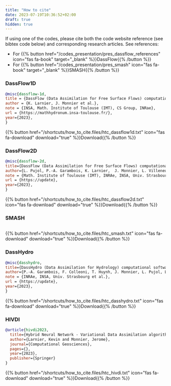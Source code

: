 ```yaml
---
title: "How to cite"
date: 2023-07-19T10:36:52+02:00
draft: true
hidden: true
---
```


If using one of the codes, please cite both the code website reference (see bibtex code below) and corresponding research articles. See references:
- For {{% button href="/codes_presentation/pres_dassflow_references" icon="fas fa-book" target="_blank" %}}DassFlow{{% /button %}}
- For {{% button href="/codes_presentation/pres_smash" icon="fas fa-book" target="_blank" %}}SMASH{{% /button %}}

### DassFlow1D
```bibtex
@misc{dassflow-1d,
title = {DassFlow (Data Assimilation for Free Surface Flows) computational software},
author = {K. Larnier, J. Monnier et al.},
note = {INSA, Math. Institute of Toulouse (IMT), CS Group, INRae},
url = {https://mathhydronum.insa-toulouse.fr/},
year={2023},
}
```
{{% button href="/shortcuts/how_to_cite.files/htc_dassflow1d.txt" icon="fas fa-download" download="true" %}}Download{{% /button %}}
### DassFlow2D
```bibtex
@misc{dassflow-2d,
title={DassFlow (Data Assimilation for Free Surface Flows) computational software},
author={L. Pujol, P.-A. Garambois, K. Larnier,  J. Monnier, L. Villeneuve et al.},
note = {Math. Institute of Toulouse (IMT), INRAe, INSA, Univ. Strasbourg},
url = {https://update},
year={2023},
} 
```
{{% button href="/shortcuts/how_to_cite.files/htc_dassflow2d.txt" icon="fas fa-download" download="true" %}}Download{{% /button %}}
### SMASH
```bibtex

```
{{% button href="/shortcuts/how_to_cite.files/htc_smash.txt" icon="fas fa-download" download="true" %}}Download{{% /button %}}
### DassHydro
```bibtex
@misc{dasshydro,
title={DassHydro (Data Assimilation for Hydrology) computational software},
author={P.-A. Garambois, F. Colleoni, T. Huynh, J. Monnier, L. Pujol, L. Villeneuve et al.},
note = {INRAe, INSA, Univ. Strasbourg et al.},
url = {https://update},
year={2023},
} 
```
{{% button href="/shortcuts/how_to_cite.files/htc_dasshydro.txt" icon="fas fa-download" download="true" %}}Download{{% /button %}}
### HIVDI
```bibtex
@article{hivdi2023,
  title={Hybrid Neural Network - Variational Data Assimilation algorithm to infer river discharges from SWOT-like data},
  author={Larnier, Kevin and Monnier, Jerome},
  journal={Computational Geosciences},
  pages={},
  year={2023},
  publisher={Springer}
}
```
{{% button href="/shortcuts/how_to_cite.files/htc_hivdi.txt" icon="fas fa-download" download="true" %}}Download{{% /button %}}
